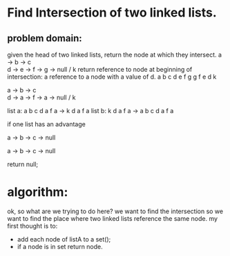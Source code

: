 # Find Intersection of two linked lists.

## problem domain:
given the head of two linked lists, return the node at which they intersect.
a -> b -> c 
            \
             d -> e -> f -> g -> null
            /
          k
return reference to node at beginning of intersection: a reference to a node with a value of d.
a b c d e f g
g f e d k


a -> b -> c 
            \
             d -> a -> f -> a -> null
            /
          k

list a: a b c d a f a -> k d a f a
list b: k d a f a -> a b c d a f a

if one list has an advantage

a -> b -> c -> null

a -> b -> c -> null

return null;

# algorithm:
ok, so what are we trying to do here? 
we want to find the intersection
so we want to find the place where two linked lists reference the same node. 
my first thought is to:
-  add each node of listA to a set();
- if a node is in set return node.